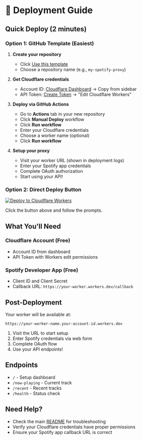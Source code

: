 # 🚀 Deployment Guide

## Quick Deploy (2 minutes)

### Option 1: GitHub Template (Easiest)

1. **Create your repository**
   - Click [Use this template](https://github.com/abersager/spotify-proxy/generate)
   - Choose a repository name (e.g., `my-spotify-proxy`)

2. **Get Cloudflare credentials**
   - Account ID: [Cloudflare Dashboard](https://dash.cloudflare.com) → Copy from sidebar
   - API Token: [Create Token](https://dash.cloudflare.com/profile/api-tokens) → "Edit Cloudflare Workers"

3. **Deploy via GitHub Actions**
   - Go to **Actions** tab in your new repository
   - Click **Manual Deploy** workflow
   - Click **Run workflow**
   - Enter your Cloudflare credentials
   - Choose a worker name (optional)
   - Click **Run workflow**

4. **Setup your proxy**
   - Visit your worker URL (shown in deployment logs)
   - Enter your Spotify app credentials
   - Complete OAuth authorization
   - Start using your API!

### Option 2: Direct Deploy Button

[![Deploy to Cloudflare Workers](https://deploy.workers.cloudflare.com/button)](https://deploy.workers.cloudflare.com/?url=https://github.com/abersager/spotify-proxy)

Click the button above and follow the prompts.

## What You'll Need

### Cloudflare Account (Free)
- Account ID from dashboard
- API Token with Workers edit permissions

### Spotify Developer App (Free)
- Client ID and Client Secret
- Callback URL: `https://your-worker.workers.dev/callback`

## Post-Deployment

Your worker will be available at:
```
https://your-worker-name.your-account-id.workers.dev
```

1. Visit the URL to start setup
2. Enter Spotify credentials via web form
3. Complete OAuth flow
4. Use your API endpoints!

## Endpoints

- `/` - Setup dashboard
- `/now-playing` - Current track
- `/recent` - Recent tracks
- `/health` - Status check

## Need Help?

- Check the main [README](README.md) for troubleshooting
- Verify your Cloudflare credentials have proper permissions
- Ensure your Spotify app callback URL is correct
